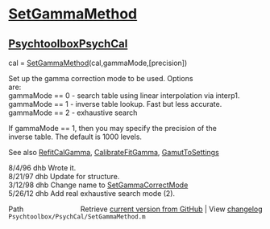 # [SetGammaMethod](SetGammaMethod)
## [Psychtoolbox](Psychtoolbox)[PsychCal](PsychCal)

cal = [SetGammaMethod](SetGammaMethod)(cal,gammaMode,[precision])  
  
Set up the gamma correction mode to be used.  Options  
are:  
  gammaMode == 0 - search table using linear interpolation via interp1.  
  gammaMode == 1 - inverse table lookup.  Fast but less accurate.  
  gammaMode == 2 - exhaustive search  
  
If gammaMode == 1, then you may specify the precision of the  
inverse table.  The default is 1000 levels.  
  
See also [RefitCalGamma](RefitCalGamma), [CalibrateFitGamma](CalibrateFitGamma), [GamutToSettings](GamutToSettings)  
  
8/4/96  dhb  Wrote it.  
8/21/97 dhb  Update for structure.  
3/12/98 dhb  Change name to [SetGammaCorrectMode](SetGammaCorrectMode)  
5/26/12 dhb  Add real exhaustive search mode (2).   




<div class="code_header" style="text-align:right;">
  <span style="float:left;">Path&nbsp;&nbsp;</span> <span class="counter">Retrieve <a href=
  "https://raw.github.com/Psychtoolbox-3/Psychtoolbox-3/beta/Psychtoolbox/PsychCal/SetGammaMethod.m">current version from GitHub</a> | View <a href=
  "https://github.com/Psychtoolbox-3/Psychtoolbox-3/commits/beta/Psychtoolbox/PsychCal/SetGammaMethod.m">changelog</a></span>
</div>
<div class="code">
  <code>Psychtoolbox/PsychCal/SetGammaMethod.m</code>
</div>

